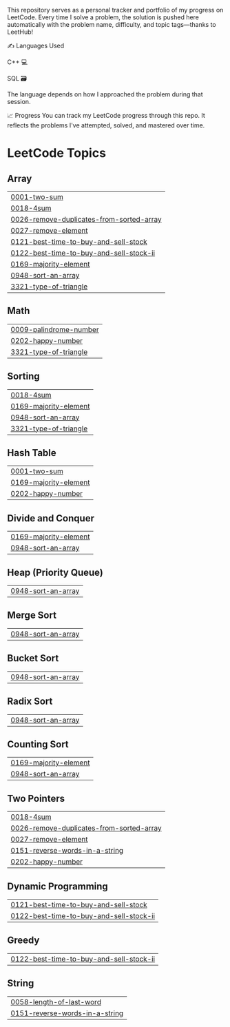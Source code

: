 
This repository serves as a personal tracker and portfolio of my progress on LeetCode. Every time I solve a problem, the solution is pushed here automatically with the problem name, difficulty, and topic tags—thanks to LeetHub!

✍️ Languages Used

C++ 💻

SQL 🗃️


The language depends on how I approached the problem during that session.


📈 Progress
You can track my LeetCode progress through this repo. It reflects the problems I've attempted, solved, and mastered over time.




<!---LeetCode Topics Start-->
# LeetCode Topics
## Array
|  |
| ------- |
| [0001-two-sum](https://github.com/Rohansinha2003/GFG/tree/master/0001-two-sum) |
| [0018-4sum](https://github.com/Rohansinha2003/GFG/tree/master/0018-4sum) |
| [0026-remove-duplicates-from-sorted-array](https://github.com/Rohansinha2003/GFG/tree/master/0026-remove-duplicates-from-sorted-array) |
| [0027-remove-element](https://github.com/Rohansinha2003/GFG/tree/master/0027-remove-element) |
| [0121-best-time-to-buy-and-sell-stock](https://github.com/Rohansinha2003/GFG/tree/master/0121-best-time-to-buy-and-sell-stock) |
| [0122-best-time-to-buy-and-sell-stock-ii](https://github.com/Rohansinha2003/GFG/tree/master/0122-best-time-to-buy-and-sell-stock-ii) |
| [0169-majority-element](https://github.com/Rohansinha2003/GFG/tree/master/0169-majority-element) |
| [0948-sort-an-array](https://github.com/Rohansinha2003/GFG/tree/master/0948-sort-an-array) |
| [3321-type-of-triangle](https://github.com/Rohansinha2003/GFG/tree/master/3321-type-of-triangle) |
## Math
|  |
| ------- |
| [0009-palindrome-number](https://github.com/Rohansinha2003/GFG/tree/master/0009-palindrome-number) |
| [0202-happy-number](https://github.com/Rohansinha2003/GFG/tree/master/0202-happy-number) |
| [3321-type-of-triangle](https://github.com/Rohansinha2003/GFG/tree/master/3321-type-of-triangle) |
## Sorting
|  |
| ------- |
| [0018-4sum](https://github.com/Rohansinha2003/GFG/tree/master/0018-4sum) |
| [0169-majority-element](https://github.com/Rohansinha2003/GFG/tree/master/0169-majority-element) |
| [0948-sort-an-array](https://github.com/Rohansinha2003/GFG/tree/master/0948-sort-an-array) |
| [3321-type-of-triangle](https://github.com/Rohansinha2003/GFG/tree/master/3321-type-of-triangle) |
## Hash Table
|  |
| ------- |
| [0001-two-sum](https://github.com/Rohansinha2003/GFG/tree/master/0001-two-sum) |
| [0169-majority-element](https://github.com/Rohansinha2003/GFG/tree/master/0169-majority-element) |
| [0202-happy-number](https://github.com/Rohansinha2003/GFG/tree/master/0202-happy-number) |
## Divide and Conquer
|  |
| ------- |
| [0169-majority-element](https://github.com/Rohansinha2003/GFG/tree/master/0169-majority-element) |
| [0948-sort-an-array](https://github.com/Rohansinha2003/GFG/tree/master/0948-sort-an-array) |
## Heap (Priority Queue)
|  |
| ------- |
| [0948-sort-an-array](https://github.com/Rohansinha2003/GFG/tree/master/0948-sort-an-array) |
## Merge Sort
|  |
| ------- |
| [0948-sort-an-array](https://github.com/Rohansinha2003/GFG/tree/master/0948-sort-an-array) |
## Bucket Sort
|  |
| ------- |
| [0948-sort-an-array](https://github.com/Rohansinha2003/GFG/tree/master/0948-sort-an-array) |
## Radix Sort
|  |
| ------- |
| [0948-sort-an-array](https://github.com/Rohansinha2003/GFG/tree/master/0948-sort-an-array) |
## Counting Sort
|  |
| ------- |
| [0169-majority-element](https://github.com/Rohansinha2003/GFG/tree/master/0169-majority-element) |
| [0948-sort-an-array](https://github.com/Rohansinha2003/GFG/tree/master/0948-sort-an-array) |
## Two Pointers
|  |
| ------- |
| [0018-4sum](https://github.com/Rohansinha2003/GFG/tree/master/0018-4sum) |
| [0026-remove-duplicates-from-sorted-array](https://github.com/Rohansinha2003/GFG/tree/master/0026-remove-duplicates-from-sorted-array) |
| [0027-remove-element](https://github.com/Rohansinha2003/GFG/tree/master/0027-remove-element) |
| [0151-reverse-words-in-a-string](https://github.com/Rohansinha2003/GFG/tree/master/0151-reverse-words-in-a-string) |
| [0202-happy-number](https://github.com/Rohansinha2003/GFG/tree/master/0202-happy-number) |
## Dynamic Programming
|  |
| ------- |
| [0121-best-time-to-buy-and-sell-stock](https://github.com/Rohansinha2003/GFG/tree/master/0121-best-time-to-buy-and-sell-stock) |
| [0122-best-time-to-buy-and-sell-stock-ii](https://github.com/Rohansinha2003/GFG/tree/master/0122-best-time-to-buy-and-sell-stock-ii) |
## Greedy
|  |
| ------- |
| [0122-best-time-to-buy-and-sell-stock-ii](https://github.com/Rohansinha2003/GFG/tree/master/0122-best-time-to-buy-and-sell-stock-ii) |
## String
|  |
| ------- |
| [0058-length-of-last-word](https://github.com/Rohansinha2003/GFG/tree/master/0058-length-of-last-word) |
| [0151-reverse-words-in-a-string](https://github.com/Rohansinha2003/GFG/tree/master/0151-reverse-words-in-a-string) |
<!---LeetCode Topics End-->